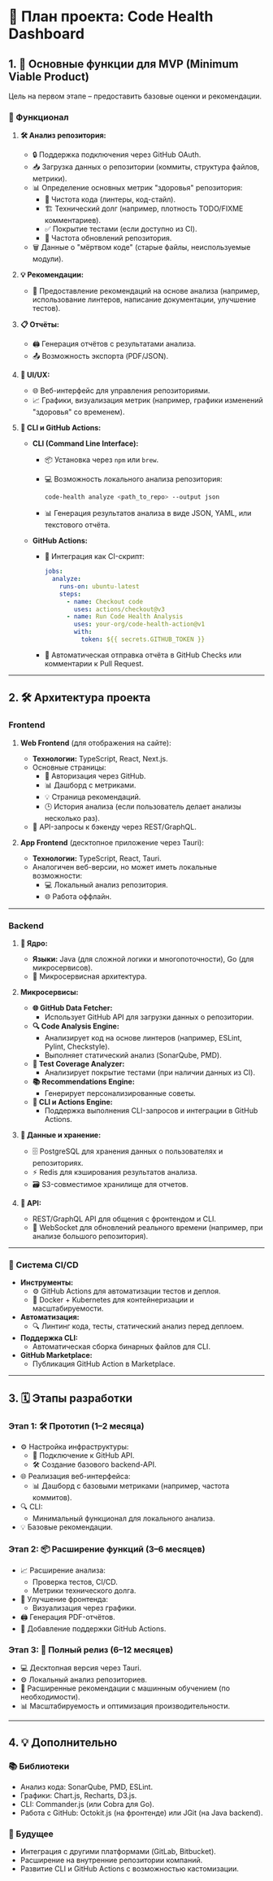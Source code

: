 # 🌟 План проекта: Code Health Dashboard

## 1. 🎯 Основные функции для MVP (Minimum Viable Product)

Цель на первом этапе – предоставить базовые оценки и рекомендации.

### 🚀 Функционал

1. **🛠️ Анализ репозитория:**

   - 🔒 Поддержка подключения через GitHub OAuth.
   - 📥 Загрузка данных о репозитории (коммиты, структура файлов, метрики).
   - 📊 Определение основных метрик "здоровья" репозитория:
     - 🧹 Чистота кода (линтеры, код-стайл).
     - 🏗️ Технический долг (например, плотность TODO/FIXME комментариев).
     - ✅ Покрытие тестами (если доступно из CI).
     - 📅 Частота обновлений репозитория.
   - 🗑️ Данные о "мёртвом коде" (старые файлы, неиспользуемые модули).

2. **💡 Рекомендации:**

   - 📖 Предоставление рекомендаций на основе анализа (например, использование линтеров, написание документации, улучшение тестов).

3. **📋 Отчёты:**

   - 🖨️ Генерация отчётов с результатами анализа.
   - 📤 Возможность экспорта (PDF/JSON).

4. **🎨 UI/UX:**

   - 🌐 Веб-интерфейс для управления репозиториями.
   - 📈 Графики, визуализация метрик (например, графики изменений "здоровья" со временем).

5. **🔧 CLI и GitHub Actions:**

   - **CLI (Command Line Interface):**

     - 📦 Установка через `npm` или `brew`.
     - 💻 Возможность локального анализа репозитория:

       ```bash
       code-health analyze <path_to_repo> --output json
       ```

     - 📊 Генерация результатов анализа в виде JSON, YAML, или текстового отчёта.

   - **GitHub Actions:**

     - 🚀 Интеграция как CI-скрипт:

       ```yaml
       jobs:
         analyze:
           runs-on: ubuntu-latest
           steps:
             - name: Checkout code
               uses: actions/checkout@v3
             - name: Run Code Health Analysis
               uses: your-org/code-health-action@v1
               with:
                 token: ${{ secrets.GITHUB_TOKEN }}
       ```

     - 📩 Автоматическая отправка отчёта в GitHub Checks или комментарии к Pull Request.

---

## 2. 🛠️ Архитектура проекта

### **Frontend**

1. **Web Frontend** (для отображения на сайте):

   - **Технологии:** TypeScript, React, Next.js.
   - Основные страницы:
     - 🔑 Авторизация через GitHub.
     - 📊 Дашборд с метриками.
     - 💡 Страница рекомендаций.
     - 🕒 История анализа (если пользователь делает анализы несколько раз).
   - 📡 API-запросы к бэкенду через REST/GraphQL.

2. **App Frontend** (десктопное приложение через Tauri):
   - **Технологии:** TypeScript, React, Tauri.
   - Аналогичен веб-версии, но может иметь локальные возможности:
     - 💻 Локальный анализ репозитория.
     - 🌐 Работа оффлайн.

---

### **Backend**

1. **🔧 Ядро:**

   - **Языки:** Java (для сложной логики и многопоточности), Go (для микросервисов).
   - 🧱 Микросервисная архитектура.

2. **Микросервисы:**

   - **🌐 GitHub Data Fetcher:**
     - Использует GitHub API для загрузки данных о репозитории.
   - **🔍 Code Analysis Engine:**
     - Анализирует код на основе линтеров (например, ESLint, Pylint, Checkstyle).
     - Выполняет статический анализ (SonarQube, PMD).
   - **📏 Test Coverage Analyzer:**
     - Анализирует покрытие тестами (при наличии данных из CI).
   - **📚 Recommendations Engine:**
     - Генерирует персонализированные советы.
   - **🌟 CLI и Actions Engine:**
     - Поддержка выполнения CLI-запросов и интеграции в GitHub Actions.

3. **📂 Данные и хранение:**

   - 🗄️ PostgreSQL для хранения данных о пользователях и репозиториях.
   - ⚡ Redis для кэширования результатов анализа.
   - 🗃️ S3-совместимое хранилище для отчетов.

4. **📡 API:**
   - REST/GraphQL API для общения с фронтендом и CLI.
   - 🔔 WebSocket для обновлений реального времени (например, при анализе большого репозитория).

---

### **🔁 Система CI/CD**

- **Инструменты:**
  - ⚙️ GitHub Actions для автоматизации тестов и деплоя.
  - 🐳 Docker + Kubernetes для контейнеризации и масштабируемости.
- **Автоматизация:**
  - 🔍 Линтинг кода, тесты, статический анализ перед деплоем.
- **Поддержка CLI:**
  - Автоматическая сборка бинарных файлов для CLI.
- **GitHub Marketplace:**
  - Публикация GitHub Action в Marketplace.

---

## 3. 🗓️ Этапы разработки

### Этап 1: 🛠️ Прототип (1–2 месяца)

- ⚙️ Настройка инфраструктуры:
  - 🔗 Подключение к GitHub API.
  - 🛠️ Создание базового backend-API.
- 🌐 Реализация веб-интерфейса:
  - 📊 Дашборд с базовыми метриками (например, частота коммитов).
- 🔍 CLI:
  - Минимальный функционал для локального анализа.
- 💡 Базовые рекомендации.

### Этап 2: 📦 Расширение функций (3–6 месяцев)

- 📈 Расширение анализа:
  - Проверка тестов, CI/CD.
  - Метрики технического долга.
- 🎨 Улучшение фронтенда:
  - Визуализация через графики.
- 🖨️ Генерация PDF-отчётов.
- 🚀 Добавление поддержки GitHub Actions.

### Этап 3: 🚀 Полный релиз (6–12 месяцев)

- 💻 Десктопная версия через Tauri.
- ⚙️ Локальный анализ репозиториев.
- 🤖 Расширенные рекомендации с машинным обучением (по необходимости).
- 📊 Масштабируемость и оптимизация производительности.

---

## 4. 💡 Дополнительно

### 📚 Библиотеки

- Анализ кода: SonarQube, PMD, ESLint.
- Графики: Chart.js, Recharts, D3.js.
- CLI: Commander.js (или Cobra для Go).
- Работа с GitHub: Octokit.js (на фронтенде) или JGit (на Java backend).

### 🔮 Будущее

- Интеграция с другими платформами (GitLab, Bitbucket).
- Расширение на внутренние репозитории компаний.
- Развитие CLI и GitHub Actions с возможностью кастомизации.
